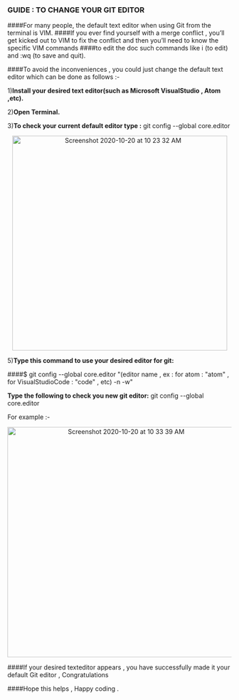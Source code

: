 <h3>GUIDE : TO CHANGE YOUR GIT EDITOR</h3>

####For many people, the default text editor when using Git from the terminal is VIM.
####If you ever find yourself with a merge conflict , you’ll get kicked out to VIM to fix the conflict and then you’ll need to know the specific VIM commands 
####to edit the doc such commands like i (to edit) and :wq (to save and quit). 

####To avoid the inconveniences , you could just change the default text editor which can be done as follows :-

1)**Install your desired text editor(such as Microsoft VisualStudio , Atom ,etc).**

2)**Open Terminal.**

3)**To check your current default editor type :** git config --global core.editor 

<p align="center">
<img width="483" alt="Screenshot 2020-10-20 at 10 23 32 AM" src="https://user-images.githubusercontent.com/58665834/96541764-50959a80-12be-11eb-8121-31850b789c2f.png">
</p>

5)**Type this command to use your desired editor for git:**

####$ git config --global core.editor "(editor name , ex : for atom : "atom" , for VisualStudioCode : "code" , etc) -n -w" 

**Type the following to check you new git editor:** git config --global core.editor

For example :-
<p align="center">
<img width="518" alt="Screenshot 2020-10-20 at 10 33 39 AM" src="https://user-images.githubusercontent.com/58665834/96542460-bc2c3780-12bf-11eb-86d7-47ee2899fc00.png">
</p>

####If your desired texteditor appears , you have successfully made it your default Git editor , Congratulations

####Hope this helps , Happy coding .
